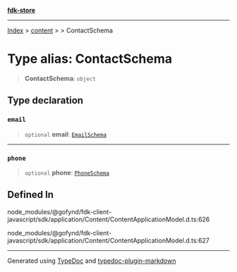 [**fdk-store**](../../../README.md)
***

[Index](../../../API.md) > [content](../../README.md) > [<internal>](../README.md) > ContactSchema

# Type alias: ContactSchema

> **ContactSchema**: `object`

## Type declaration

### `email`

> `optional` **email**: [`EmailSchema`](type-alias.EmailSchema.md)

***

### `phone`

> `optional` **phone**: [`PhoneSchema`](type-alias.PhoneSchema.md)

## Defined In

node\_modules/@gofynd/fdk-client-javascript/sdk/application/Content/ContentApplicationModel.d.ts:626

node\_modules/@gofynd/fdk-client-javascript/sdk/application/Content/ContentApplicationModel.d.ts:627

***
Generated using [TypeDoc](https://typedoc.org/) and [typedoc-plugin-markdown](https://www.npmjs.com/package/typedoc-plugin-markdown)
